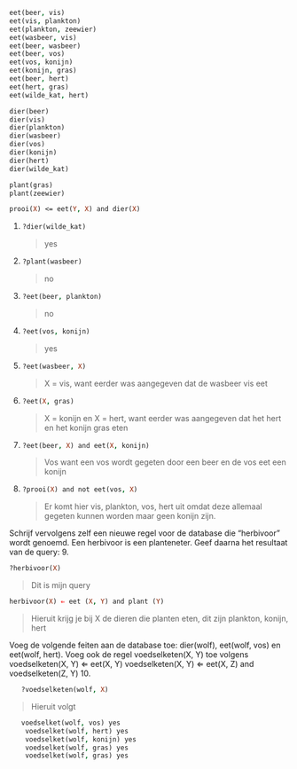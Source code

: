 ```prolog
eet(beer, vis) 
eet(vis, plankton) 
eet(plankton, zeewier) 
eet(wasbeer, vis) 
eet(beer, wasbeer) 
eet(beer, vos) 
eet(vos, konijn) 
eet(konijn, gras) 
eet(beer, hert) 
eet(hert, gras) 
eet(wilde_kat, hert) 

dier(beer) 
dier(vis) 
dier(plankton) 
dier(wasbeer) 
dier(vos) 
dier(konijn) 
dier(hert) 
dier(wilde_kat) 

plant(gras) 
plant(zeewier) 

prooi(X) <= eet(Y, X) and dier(X)
```
1. 
   ```prolog
   ?dier(wilde_kat)
   ```
   > yes
   
2.  
   ```prolog
   ?plant(wasbeer)
   ```
   > no

3.  
   ```prolog
   ?eet(beer, plankton)
   ```
   > no
   
4.  
   ```prolog
   ?eet(vos, konijn)
   ```
   > yes

5.  
   ```prolog
   ?eet(wasbeer, X)
   ```
   > X = vis, want eerder was aangegeven dat de wasbeer vis eet

6. 
   ```prolog
   ?eet(X, gras) 
   ```
   > X = konijn en X = hert, want eerder was aangegeven dat het hert en het konijn gras eten

7. 
   ```prolog
   ?eet(beer, X) and eet(X, konijn)  
   ```
   > Vos want een vos wordt gegeten door een beer en de vos eet een konijn
   
8. 
   ```prolog
   ?prooi(X) and not eet(vos, X)  
   ```
   > Er komt hier vis, plankton, vos, hert uit omdat deze allemaal gegeten kunnen worden maar geen konijn zijn.
   
Schrijf vervolgens zelf een nieuwe regel voor de database die “herbivoor” wordt genoemd. <a style="color:inherit">Een herbivoor is een planteneter</a>. Geef daarna het resultaat van de query:
9. 
   ```prolog
   ?herbivoor(X)  
   ```
> Dit is mijn query
```prolog
herbivoor(X) ⇐ eet (X, Y) and plant (Y)  
   ```
> Hieruit krijg je bij X de dieren die planten eten, dit zijn plankton, konijn, hert

Voeg de volgende feiten aan de database toe: dier(wolf), eet(wolf, vos) en eet(wolf, hert). Voeg ook de regel voedselketen(X, Y) toe volgens voedselketen(X, Y) ⇐  eet(X, Y) voedselketen(X, Y) ⇐  eet(X, Z) and voedselketen(Z, Y)
10.  
```prolog
   ?voedselketen(wolf, X)  
   ```
> Hieruit volgt
```prolog
   voedselket(wolf, vos) yes
	voedselket(wolf, hert) yes
	voedselket(wolf, konijn) yes
	voedselket(wolf, gras) yes
	voedselket(wolf, gras) yes  
   ```